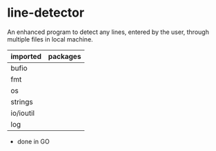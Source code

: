 # line-detector

An enhanced program to detect any lines, entered by the user, through multiple files in local machine. 

| imported | packages|
| ------ | ------ |
| bufio | |
| fmt | |
| os | |
| strings | |
| io/ioutil || 
| log | |

- done in GO  
